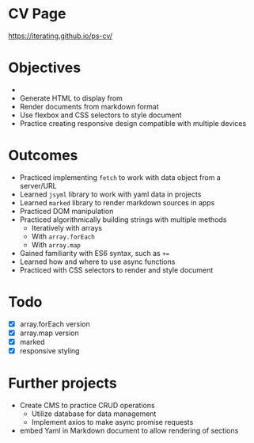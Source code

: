 # CV Page
[https://iterating.github.io/ps-cv/
](https://iterating.github.io/ps-cv/)
# Objectives
- 
- Generate HTML to display from 
- Render documents from markdown format 
- Use flexbox and CSS selectors to style document
- Practice creating responsive design compatible with multiple devices

# Outcomes
- Practiced implementing `fetch` to work with data object from a server/URL
- Learned `jsyml` library to work with yaml data in projects
- Learned `marked` library to render markdown sources in apps
- Practiced DOM manipulation
- Practiced algorithmically building strings with multiple methods
    - Iteratively with arrays
    - With `array.forEach`
    - With `array.map`
- Gained familiarity with ES6 syntax, such as `+=`
- Learned how and where to use async functions 
- Practiced with CSS selectors to render and style document

# Todo
- [x] array.forEach version
- [x] array.map version
- [x] marked
- [x] responsive styling

# Further projects
- Create CMS to practice CRUD operations
    - Utilize database for data management
    - Implement axios to make async promise requests
- embed Yaml in Markdown document to allow rendering of sections
